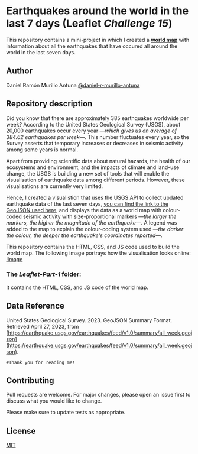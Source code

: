 # Earthquakes around the world in the last 7 days (Leaflet *Challenge 15*)

This repository contains a mini-project in which I created a [**world map**](https://daniel-r-murillo-antuna.github.io/leaflet-challenge/Leaflet-Part-1/index.html) with information about all the earthquakes that have occured all around the world in the last seven days.

## Author

Daniel Ramón Murillo Antuna [@daniel-r-murillo-antuna](https://www.github.com/daniel-r-murillo-antuna)

## Repository description

Did you know that there are approximately 385 earthquakes worldwide per week? According to the United States Geological Survey (USGS), about 20,000 earthquakes occur every year —*which gives us an average of 384.62 earthquakes per week*—. This number fluctuates every year, so the Survey asserts that temporary increases or decreases in seismic activity among some years is normal.

Apart from providing scientific data about natural hazards, the health of our ecosystems and environment, and the impacts of climate and land-use change, the USGS is building a new set of tools that will enable the visualisation of earthquake data among different periods. However, these visualisations are currently very limited.

Hence, I created a visualistion that uses the USGS API to collect updated earthquake data of the last seven days, [you can find the link to the GeoJSON used here](https://earthquake.usgs.gov/earthquakes/feed/v1.0/summary/all_week.geojson), and displays the data as a world map with colour-coded seismic activity with size-proportional markers —*the larger the markers, the higher the magnitude of the earthquake*—. A legend was added to the map to explain the colour-coding system used —*the darker the colour, the deeper the earthquake's coordinates reported*—.

This repository contains the HTML, CSS, and JS code used to build the world map. The following image portrays how the visualisation looks online:
[!image](https://daniel-r-murillo-antuna.github.io/leaflet-challenge/Leaflet-Part-1/index.html)

### The *Leaflet-Part-1* folder:

It contains the HTML, CSS, and JS code of the world map.

## Data Reference

United States Geological Survey. 2023. GeoJSON Summary Format. Retrieved April 27, 2023, from [https://earthquake.usgs.gov/earthquakes/feed/v1.0/summary/all_week.geojson](https://earthquake.usgs.gov/earthquakes/feed/v1.0/summary/all_week.geojson). 

```#Thank you for reading me!```

## Contributing

Pull requests are welcome. For major changes, please open an issue first to discuss what you would like to change.

Please make sure to update tests as appropriate.

## License

[MIT](https://choosealicense.com/licenses/mit/)